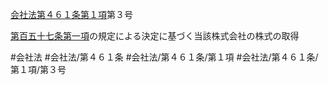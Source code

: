 [会社法第４６１条第１項](会社法＿＿＿＿第４６１条第１項)第３号

[第百五十七条第一項](会社法＿＿＿＿第１５７条第１項)の規定による決定に基づく当該株式会社の株式の取得


#会社法
#会社法/第４６１条
#会社法/第４６１条/第１項
#会社法/第４６１条/第１項/第３号

